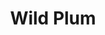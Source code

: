 ---
templateKey: blog-post
featuredpost: false
featuredimage: /assets/Wild_Plum.png
title: Wild Plum
description: Fruit
testfield: 812
---